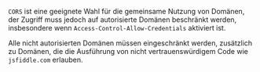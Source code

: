`CORS` ist eine geeignete Wahl für die gemeinsame Nutzung von Domänen, der Zugriff muss jedoch auf autorisierte Domänen beschränkt werden, insbesondere wenn `Access-Control-Allow-Credentials` aktiviert ist.

Alle nicht autorisierten Domänen müssen eingeschränkt werden, zusätzlich zu Domänen, die die Ausführung von nicht vertrauenswürdigem Code wie `jsfiddle.com` erlauben.